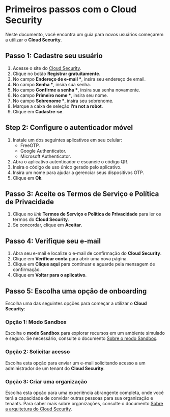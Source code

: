 # Primeiros passos com o Cloud Security

Neste documento, você encontra um guia para novos usuários começarem a utilizar o **Cloud Security**.

## Passo 1: Cadastre seu usuário

1. Acesse o site do [Cloud Security](https://cloud.senhasegura.app/).  
2. Clique no botão **Registrar gratuitamente**.  
3. No campo **Endereço de e-mail \***, insira seu endereço de email.  
4. No campo **Senha \***, insira sua senha.  
5. No campo **Confirme a senha \***, insira sua senha novamente.  
6. No campo **Primeiro nome \***, insira seu nome.  
7. No campo **Sobrenome \***, insira seu sobrenome.  
8. Marque a caixa de seleção **I’m not a robot**.  
9. Clique em **Cadastre-se**.

## Step 2: Configure o autenticador móvel

1. Instale um dos seguintes aplicativos em seu celular:
    - FreeOTP.  
    - Google Authenticator.  
    - Microsoft Authenticator.  
2. Abra o aplicativo autenticador e escaneie o código QR.  
3. Insira o código de uso único gerado pelo aplicativo.  
4. Insira um nome para ajudar a gerenciar seus dispositivos OTP.  
5. Clique em **Ok**.

## Passo 3: Aceite os Termos de Serviço e Política de Privacidade

1. Clique no *link* **Termos de Serviço e Política de Privacidade** para ler os termos do **Cloud Security**.  
2. Se concordar, clique em **Aceitar**.

## Passo 4: Verifique seu e-mail

1. Abra seu e-mail e localize o e-mail de confirmação do **Cloud Security**.  
2. Clique em **Verificar conta** para abrir uma nova página.  
3. Clique em **Clique aqui** para continuar e aguarde pela mensagem de confirmação.  
4. Clique em **Voltar para o aplicativo**.

## Passo 5: Escolha uma opção de onboarding

Escolha uma das seguintes opções para começar a utilizar o **Cloud Security**:

### Opção 1: Modo Sandbox

Escolha o **modo Sandbox** para explorar recursos em um ambiente simulado e seguro. Se necessário, consulte o documento [Sobre o modo Sandbox](https://docs.senhasegura.io/v4/docs/pt/cloud-security-about-sandbox-mode).

### Opção 2: Solicitar acesso

Escolha esta opção para enviar um e-mail solicitando acesso a um administrador de um tenant do **Cloud Security**.

### Opção 3: Criar uma organização

Escolha esta opção para uma experiência abrangente completa, onde você terá a capacidade de convidar outras pessoas para sua organização e tenants. Para saber mais sobre organizações, consulte o documento [Sobre a arquitetura do Cloud Security](https://docs.senhasegura.io/v4/docs/pt/cloud-security-about-cloud-securitys-architecture).